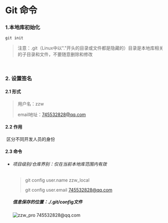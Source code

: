 # Git 命令

### 1.本地库初始化

```
git init
```

> 注意：.git（Linux中以"."开头的目录或文件都是隐藏的）目录是本地库相关的子目录和文件，不要随意删除和修改  

<br>

### 2. 设置签名

#### 2.1 形式

> 用户名：zzw
>
> email地址：745532828@qq.com

#### 2.2 作用

​	区分不同开发人员的身份

#### 2.3 命令

- ###### 项目级别/仓库界别：仅在当前本地库范围内有效

  > git config user.name zzw_local
  >
  > git config user.email 745532828@qq.com

  ##### 信息保存的位置：./.git/config文件

  ![zzw_pro 745532828@qq.com ](./图片/config.jpg)

